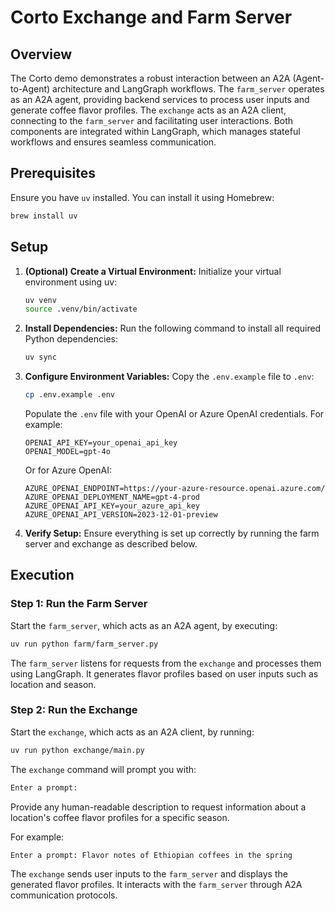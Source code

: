 # Corto Exchange and Farm Server

## Overview

The Corto demo demonstrates a robust interaction between an A2A (Agent-to-Agent) architecture and LangGraph workflows. The `farm_server` operates as an A2A agent, providing backend services to process user inputs and generate coffee flavor profiles. The `exchange` acts as an A2A client, connecting to the `farm_server` and facilitating user interactions. Both components are integrated within LangGraph, which manages stateful workflows and ensures seamless communication.

## Prerequisites

Ensure you have `uv` installed. You can install it using Homebrew:

```sh
brew install uv
```

## Setup

1. **(Optional) Create a Virtual Environment:**
    Initialize your virtual environment using uv:

    ```sh
    uv venv
    source .venv/bin/activate
    ```


2. **Install Dependencies:**
   Run the following command to install all required Python dependencies:

   ```sh
   uv sync
   ```

3. **Configure Environment Variables:**
    Copy the `.env.example` file to `.env`:

    ```sh
    cp .env.example .env
    ```

    Populate the `.env` file with your OpenAI or Azure OpenAI credentials. For example:

    ```env
    OPENAI_API_KEY=your_openai_api_key
    OPENAI_MODEL=gpt-4o
    ```

   Or for Azure OpenAI:

    ```env
    AZURE_OPENAI_ENDPOINT=https://your-azure-resource.openai.azure.com/
    AZURE_OPENAI_DEPLOYMENT_NAME=gpt-4-prod
    AZURE_OPENAI_API_KEY=your_azure_api_key
    AZURE_OPENAI_API_VERSION=2023-12-01-preview
    ```

3. **Verify Setup:**
   Ensure everything is set up correctly by running the farm server and exchange as described below.

## Execution

### Step 1: Run the Farm Server
Start the `farm_server`, which acts as an A2A agent, by executing:

```sh
uv run python farm/farm_server.py
```

The `farm_server` listens for requests from the `exchange` and processes them using LangGraph. It generates flavor profiles based on user inputs such as location and season.

### Step 2: Run the Exchange
Start the `exchange`, which acts as an A2A client, by running:

```sh
uv run python exchange/main.py
```

The `exchange` command will prompt you with:

```sh
Enter a prompt:
```

Provide any human-readable description to request information about a location's coffee flavor profiles for a specific season.

For example:

```sh
Enter a prompt: Flavor notes of Ethiopian coffees in the spring
```

The `exchange` sends user inputs to the `farm_server` and displays the generated flavor profiles. It interacts with the `farm_server` through A2A communication protocols.
